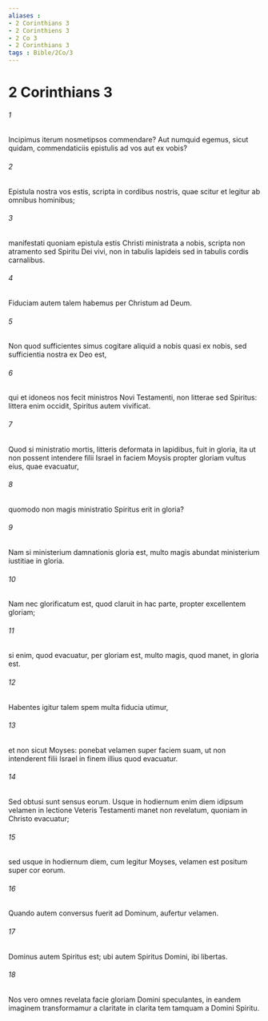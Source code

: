 ```yaml
---
aliases : 
- 2 Corinthians 3
- 2 Corinthiens 3
- 2 Co 3
- 2 Corinthians 3
tags : Bible/2Co/3
---
```


# 2 Corinthians 3

###### 1
Incipimus iterum nosmetipsos commendare? Aut numquid egemus, sicut quidam, commendaticiis epistulis ad vos aut ex vobis? 
###### 2
Epistula nostra vos estis, scripta in cordibus nostris, quae scitur et legitur ab omnibus hominibus; 
###### 3
manifestati quoniam epistula estis Christi ministrata a nobis, scripta non atramento sed Spiritu Dei vivi, non in tabulis lapideis sed in tabulis cordis carnalibus.
###### 4
Fiduciam autem talem habemus per Christum ad Deum. 
###### 5
Non quod sufficientes simus cogitare aliquid a nobis quasi ex nobis, sed sufficientia nostra ex Deo est, 
###### 6
qui et idoneos nos fecit ministros Novi Testamenti, non litterae sed Spiritus: littera enim occidit, Spiritus autem vivificat.
###### 7
Quod si ministratio mortis, litteris deformata in lapidibus, fuit in gloria, ita ut non possent intendere filii Israel in faciem Moysis propter gloriam vultus eius, quae evacuatur, 
###### 8
quomodo non magis ministratio Spiritus erit in gloria? 
###### 9
Nam si ministerium damnationis gloria est, multo magis abundat ministerium iustitiae in gloria. 
###### 10
Nam nec glorificatum est, quod claruit in hac parte, propter excellentem gloriam; 
###### 11
si enim, quod evacuatur, per gloriam est, multo magis, quod manet, in gloria est.
###### 12
Habentes igitur talem spem multa fiducia utimur, 
###### 13
et non sicut Moyses: ponebat velamen super faciem suam, ut non intenderent filii Israel in finem illius quod evacuatur. 
###### 14
Sed obtusi sunt sensus eorum. Usque in hodiernum enim diem idipsum velamen in lectione Veteris Testamenti manet non revelatum, quoniam in Christo evacuatur; 
###### 15
sed usque in hodiernum diem, cum legitur Moyses, velamen est positum super cor eorum. 
###### 16
Quando autem conversus fuerit ad Dominum, aufertur velamen. 
###### 17
Dominus autem Spiritus est; ubi autem Spiritus Domini, ibi libertas. 
###### 18
Nos vero omnes revelata facie gloriam Domini speculantes, in eandem imaginem transformamur a claritate in clarita tem tamquam a Domini Spiritu. 
